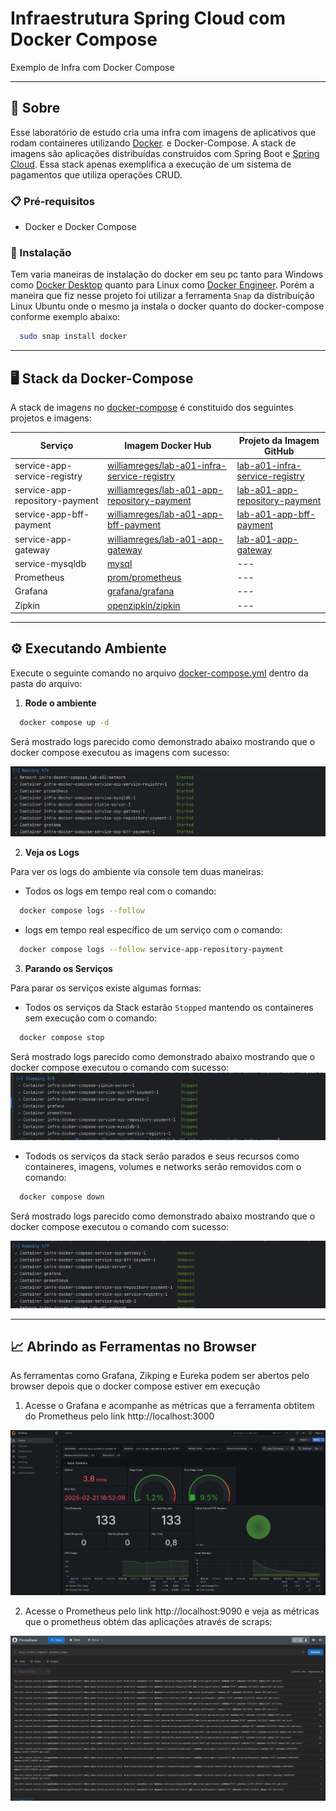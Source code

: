 # Infraestrutura Spring Cloud com Docker Compose

Exemplo de Infra com Docker Compose

---

## 🚀 Sobre

Esse laboratório de estudo cria uma infra com imagens de aplicativos que rodam containeres
utilizando [Docker](https://www.docker.com/).
e Docker-Compose. A stack de imagens são aplicações distribuídas construidos com Spring Boot
e [Spring Cloud](https://spring.io/cloud).
Essa stack apenas exemplifica a execução de um sistema de pagamentos que utiliza operações CRUD.

### 📋 Pré-requisitos
* Docker e Docker Compose

### 🔧 Instalação

Tem varia maneiras de instalação do docker em seu pc tanto para Windows como [Docker Desktop](https://docs.docker.com/desktop/) 
quanto para Linux como [Docker Engineer](https://docs.docker.com/engine/). Porém a maneira que fiz nesse projeto foi 
utilizar a ferramenta `Snap` da distribuição Linux Ubuntu onde o mesmo ja instala o docker quanto do docker-compose conforme
exemplo abaixo:

```bash
  sudo snap install docker
```

---
## 🖥️ Stack da Docker-Compose

A stack de imagens no [docker-compose](docker-compose.yml) é constituido dos seguintes projetos e imagens:

| Serviço                        | Imagem Docker Hub                                                                                                    | Projeto da Imagem GitHub                                                                         |
|--------------------------------|----------------------------------------------------------------------------------------------------------------------|--------------------------------------------------------------------------------------------------|
| service-app-service-registry   | [williamreges/lab-a01-infra-service-registry](https://hub.docker.com/r/williamreges/lab-a01-infra-service-registry)  | [lab-a01-infra-service-registry](https://github.com/williamreges/lab-a01-infra-service-registry) |
| service-app-repository-payment | [williamreges/lab-a01-app-repository-payment](https://hub.docker.com/r/williamreges/lab-a01-app-repository-payment ) | [lab-a01-app-repository-payment](https://github.com/williamreges/lab-a01-app-repository-payment) |
| service-app-bff-payment        | [williamreges/lab-a01-app-bff-payment](https://hub.docker.com/r/williamreges/lab-a01-app-bff-payment)                | [lab-a01-app-bff-payment](https://github.com/williamreges/lab-a01-app-bff-payment)               |
| service-app-gateway            | [williamreges/lab-a01-app-gateway](https://hub.docker.com/r/williamreges/lab-a01-app-gateway)                        | [lab-a01-app-gateway](https://github.com/williamreges/lab-a01-app-gateway)                       |
| service-mysqldb                | [mysql](https://hub.docker.com/_/mysql)                                                                              | ---                                                                                              |
| Prometheus                     | [prom/prometheus](https://hub.docker.com/r/prom/prometheus)                                                          | ---                                                                                              |
| Grafana                        | [grafana/grafana](https://hub.docker.com/r/grafana/grafana)                                                          | ---                                                                                              |
| Zipkin                         | [openzipkin/zipkin](https://hub.docker.com/r/openzipkin/zipkin)                                                      | ---                                                                                              |

---

## ⚙️ Executando Ambiente


Execute o seguinte comando no arquivo [docker-compose.yml](docker-compose.yml) dentro da pasta do arquivo:

1. **Rode o ambiente**
```bash
  docker compose up -d
```
Será mostrado logs parecido como demonstrado abaixo mostrando que o docker compose executou as imagens com sucesso:

![img.png](doc/img001.png)

2. **Veja os Logs**

Para ver os logs do ambiente via console tem duas maneiras:

* Todos os logs em tempo real com o comando:
```bash
  docker compose logs --follow
```

* logs em tempo real específico de um serviço com o comando:
```bash
  docker compose logs --follow service-app-repository-payment
```

3. **Parando os Serviços**

Para parar os serviços existe algumas formas:

* Todos os serviços da Stack estarão `Stopped` mantendo os containeres sem execução com o comando:
```bash
  docker compose stop
```
Será mostrado logs parecido como demonstrado abaixo mostrando que o docker compose executou o comando com sucesso:
![img.png](img.png)

* Todods os serviços da stack serão parados e seus recursos como containeres, imagens, volumes e networks
serão removidos com o comando:
```bash
  docker compose down
```
Será mostrado logs parecido como demonstrado abaixo mostrando que o docker compose executou o comando com sucesso:

![img.png](doc/image002.png)

---

## 📈 Abrindo as Ferramentas no Browser

As ferramentas como Grafana, Zikping e Eureka podem ser abertos pelo browser depois que o docker compose estiver em execução

1. Acesse o Grafana e acompanhe as métricas que a ferramenta obtitem do Prometheus pelo link http://localhost:3000

![img_1.png](img_1.png)

2. Acesse o Prometheus pelo link http://localhost:9090 e veja as métricas que o prometheus obtém das aplicações 
através de scraps:

![img_2.png](img_2.png)